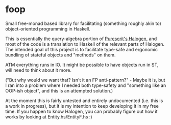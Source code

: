 # foop

Small free-monad based library for facilitating (something roughly akin to) object-oriented programming in Haskell. 

This is essentially the query-algebra portion of [Purescrit's Halogen](https://github.com/purescript-halogen/purescript-halogen), and most of the code is a translation to Haskell of the relevant parts of Halogen. The intended goal of this project is to facilitate type-safe and ergonomic bundling of stateful objects and "methods" on them. 

ATM everything runs in IO. It might be possible to have objects run in ST, will need to think about it more. 

("But why would we want that? Isn't it an FP anti-pattern?" - Maybe it is, but I ran into a problem where I needed both type-safety and "something like an OOP-ish object", and this is an attempted solution.)

At the moment this is fairly untested and entirely undocumented (i.e. this is a work in progress), but it is my intention to keep developing it in my free time. If you happen to know Halogen, you can probably figure out how it works by looking at Entity.hs/EntityF.hs :)